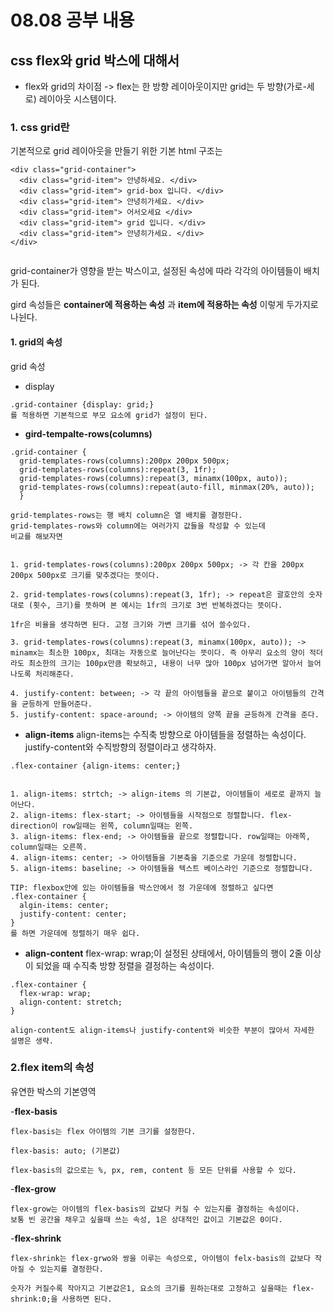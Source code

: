 # 08.08 공부 내용


## css flex와 grid 박스에 대해서

- flex와 grid의 차이점 -> flex는 한 방향 레이아웃이지만 grid는 두 방향(가로-세로) 레이아웃 시스템이다.


### 1. css grid란

기본적으로 grid 레이아웃을 만들기 위한 기본 html 구조는 
```
<div class="grid-container">
  <div class="grid-item"> 안녕하세요. </div>
  <div class="grid-item"> grid-box 입니다. </div>
  <div class="grid-item"> 안녕히가세요. </div>
  <div class="grid-item"> 어서오세요 </div>
  <div class="grid-item"> grid 입니다. </div>
  <div class="grid-item"> 안녕히가세요. </div>
</div>


```


grid-container가 영향을 받는 박스이고, 설정된 속성에 따라 각각의 아이템들이 배치가 된다. 


gird 속성들은 __container에 적용하는 속성__ 과 __item에 적용하는 속성__ 이렇게  두가지로 나뉜다.



#### 1. grid의 속성


grid 속성

- display


```
.grid-container {display: grid;}
를 적용하면 기본적으로 부모 요소에 grid가 설정이 된다.

```

- __gird-tempalte-rows(columns)__


```
.grid-container {
  grid-templates-rows(columns):200px 200px 500px;
  grid-templates-rows(columns):repeat(3, 1fr);
  grid-templates-rows(columns):repeat(3, minamx(100px, auto));
  grid-templates-rows(columns):repeat(auto-fill, minmax(20%, auto));
  }

grid-templates-rows는 행 배치 column은 열 배치를 결정한다.
grid-templates-rows와 column에는 여러가지 값들을 작성할 수 있는데
비교를 해보자면


1. grid-templates-rows(columns):200px 200px 500px; -> 각 칸을 200px 200px 500px로 크기를 맞추겠다는 뜻이다.

2. grid-templates-rows(columns):repeat(3, 1fr); -> repeat은 괄호안의 숫자대로 (횟수, 크기)를 뜻하며 본 예시는 1fr의 크기로 3번 반복하겠다는 뜻이다.

1fr은 비율을 생각하면 된다. 고정 크기와 가변 크기를 섞어 쓸수있다.

3. grid-templates-rows(columns):repeat(3, minamx(100px, auto)); -> 
minamx는 최소한 100px, 최대는 자동으로 늘어난다는 뜻이다. 즉 아무리 요소의 양이 적더라도 최소한의 크기는 100px만큼 확보하고, 내용이 너무 많아 100px 넘어가면 알아서 늘어나도록 처리해준다.

4. justify-content: between; -> 각 끝의 아이템들을 끝으로 붙이고 아이템들의 간격을 균등하게 만들어준다.
5. justify-content: space-around; -> 아이템의 양쪽 끝을 균등하게 간격을 준다.
```

- __align-items__
align-items는 수직축 방향으로 아이템들을 정렬하는 속성이다. justify-content와 수직방향의 정렬이라고 생각하자.

```
.flex-container {align-items: center;}


1. align-items: strtch; -> align-items 의 기본값, 아이템들이 세로로 끝까지 늘어난다.
2. align-items: flex-start; -> 아이템들을 시작점으로 정렬합니다. flex-direction이 row일때는 왼쪽, column일때는 왼쪽.
3. align-items: flex-end; -> 아이템들을 끝으로 정렬합니다. row일때는 아래쪽, column일때는 오른쪽.
4. align-items: center; -> 아이템들을 기본축을 기준으로 가운데 정렬합니다.
5. align-items: baseline; -> 아이템들을 텍스트 베이스라인 기준으로 정렬합니다.

TIP: flexbox안에 있는 아이템들을 박스안에서 정 가운데에 정렬하고 싶다면
.flex-container {
  algin-items: center;
  justify-content: center;
}
를 하면 가운데에 정렬하기 매우 쉽다.

```


- __align-content__
flex-wrap: wrap;이 설정된 상태에서, 아이템들의 행이 2줄 이상이 되었을 때 수직축 방향 정렬을 결정하는 속성이다.

```
.flex-container {
  flex-wrap: wrap;
  align-content: stretch;
}

align-content도 align-items나 justify-content와 비슷한 부분이 많아서 자세한 설명은 생략.

```


### 2.flex item의 속성
유연한 박스의 기본영역

-__flex-basis__
```
flex-basis는 flex 아이템의 기본 크기를 설정한다.

flex-basis: auto; (기본값)

flex-basis의 값으로는 %, px, rem, content 등 모든 단위를 사용할 수 있다.
```

-__flex-grow__
```
flex-grow는 아이템의 flex-basis의 값보다 커질 수 있는지를 결정하는 속성이다.
보통 빈 공간을 채우고 싶을때 쓰는 속성, 1은 상대적인 값이고 기본값은 0이다.
```

-__flex-shrink__
```
flex-shrink는 flex-grwo와 쌍을 이루는 속성으로, 아이템이 felx-basis의 값보다 작아질 수 있는지를 결정한다.

숫자가 커질수록 작아지고 기본값은1, 요소의 크기를 원하는대로 고정하고 싶을때는 flex-shrink:0;을 사용하면 된다.
```
